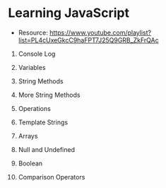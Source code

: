 # Learning JavaScript

- Resource: https://www.youtube.com/playlist?list=PL4cUxeGkcC9haFPT7J25Q9GRB_ZkFrQAc

1. Console Log

2. Variables

3. String Methods

4. More String Methods

5. Operations

6. Template Strings

7. Arrays

8. Null and Undefined

10. Boolean

11. Comparison Operators
